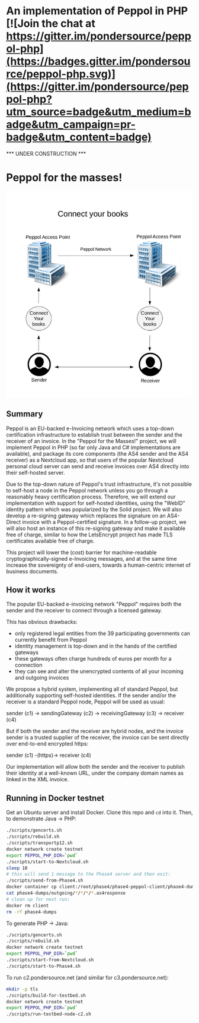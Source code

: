 # An implementation of Peppol in PHP [![Join the chat at https://gitter.im/pondersource/peppol-php](https://badges.gitter.im/pondersource/peppol-php.svg)](https://gitter.im/pondersource/peppol-php?utm_source=badge&utm_medium=badge&utm_campaign=pr-badge&utm_content=badge)


*** UNDER CONSTRUCTION ***

# Peppol for the masses!

<img src="https://github.com/pondersource/peppol-php/blob/main/docs/pics/connectyoutbooks.png?raw=true" width="500"/>

## Summary
Peppol is an EU-backed e-Invoicing network which uses a top-down certification infrastructure to establish trust between the sender and the receiver of an invoice.
In the "Peppol for the Masses!" project, we will implement Peppol in PHP (so far only Java and C# implementations are available), and package its core components (the AS4 sender and the AS4 receiver) as a Nextcloud app, so that users of the popular Nextcloud personal cloud server can send and receive invoices over AS4 directly into their self-hosted server.

Due to the top-down nature of Peppol's trust infrastructure, it's not possible to self-host a node in the Peppol network unless you go through a reasonably heavy certification process. Therefore, we will extend our implementation with support for self-hosted identities, using the "WebID" identity pattern which was popularized by the Solid project. We will also develop a re-signing gateway which replaces the signature on an AS4-Direct invoice with a Peppol-certified signature. In a follow-up project, we will also host an instance of this re-signing gateway and make it available free of charge, similar to how the LetsEncrypt project has made TLS certificates available free of charge.

This project will lower the (cost) barrier for machine-readable cryptographically-signed e-Invoicing messages, and at the same time increase the sovereignty of end-users, towards a human-centric internet of business documents.

## How it works
The popular EU-backed e-invoicing network "Peppol" requires both the sender and the receiver to connect through a licensed gateway.

This has obvious drawbacks:
* only registered legal entities from the 39 participating governments can currently benefit from Peppol
* identity management is top-down and in the hands of the certified gateways
* these gateways often charge hundreds of euros per month for a connection
* they can see and alter the unencrypted contents of all your incoming and outgoing invoices

We propose a hybrid system, implementing all of standard Peppol, but additionally supporting self-hosted identities. If the sender and/or the receiver is a standard Peppol node, Peppol will be used as usual:

sender (c1) -> sendingGateway (c2) -> receivingGateway (c3) -> receiver (c4)

But if both the sender and the receiver are hybrid nodes, and the invoice sender is a trusted supplier of the receiver, the invoice can be sent directly over end-to-end encrypted https:

sender (c1) -(https)-> receiver (c4)

Our implementation will allow both the sender and the receiver to publish their identity at a well-known URL, under the company domain names as linked in the XML invoice.

## Running in Docker testnet

Get an Ubuntu server and install Docker. Clone this repo and `cd` into it. Then, to demonstrate Java -> PHP:

```sh
./scripts/gencerts.sh
./scripts/rebuild.sh
./scripts/transportp12.sh
docker network create testnet
export PEPPOL_PHP_DIR=`pwd`
./scripts/start-to-Nextcloud.sh
sleep 10
# this will send 1 message to the Phase4 server and then exit:
./scripts/send-from-Phase4.sh
docker container cp client:/root/phase4/phase4-peppol-client/phase4-dumps .
cat phase4-dumps/outgoing/*/*/*/*.as4response
# clean up for next run:
docker rm client
rm -rf phase4-dumps
```


To generate PHP -> Java:
```sh
./scripts/gencerts.sh
./scripts/rebuild.sh
docker network create testnet
export PEPPOL_PHP_DIR=`pwd`
./scripts/start-from-Nextcloud.sh
./scripts/start-to-Phase4.sh
```

To run c2.pondersource.net (and similar for c3.pondersource.net):
```sh
mkdir -p tls
./scripts/build-for-testbed.sh
docker network create testnet
export PEPPOL_PHP_DIR=`pwd`
./scripts/run-testbed-node-c2.sh
```